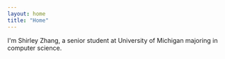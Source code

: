 ```yaml
---
layout: home
title: "Home"
---
```


I'm Shirley Zhang, a senior student at University of Michigan majoring in computer science. 